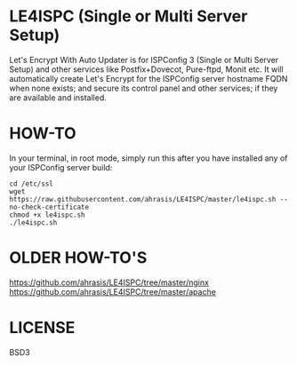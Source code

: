 # LE4ISPC (Single or Multi Server Setup)
Let's Encrypt With Auto Updater is for ISPConfig 3 (Single or Multi Server Setup) and other services like Postfix+Dovecot, Pure-ftpd, Monit etc. It will automatically create Let's Encrypt for the ISPConfig server hostname FQDN when none exists; and secure its control panel and other services; if they are available and installed.

# HOW-TO
In your terminal, in root mode, simply run this after you have installed any of your ISPConfig server build:
```
cd /etc/ssl
wget https://raw.githubusercontent.com/ahrasis/LE4ISPC/master/le4ispc.sh --no-check-certificate
chmod +x le4ispc.sh
./le4ispc.sh
```

# OLDER HOW-TO'S
https://github.com/ahrasis/LE4ISPC/tree/master/nginx
https://github.com/ahrasis/LE4ISPC/tree/master/apache

# LICENSE
BSD3
